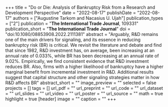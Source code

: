 +++
title = "Do or Die: Analysis of Bankruptcy Risk from a Research and Development Perspective"
date = "2022-08-17"
publishDate = "2022-08-17"
authors = ["Augustine Tarkom and Nacasius U. Ujah"]
publication_types = ["2"]
publication = "**The International Trade Journal**, 109331"
publication_short = "**The International Trade Journal**"
doi = "doi:10.1080/08853908.2022.2111381"
abstract = "Arguably, R&D remains one of the main drivers for signaling, and its essence in reducing bankruptcy risk (BR) is critical. We revisit the literature and debate and find that since 1982, R&D investment has, on average, been increasing at an annual rate of 0.033%, while BR has been decreasing at an annual rate of 9.02%. Empirically, we find consistent evidence that R&D investment reduces BR. Also, firms with a higher likelihood of bankruptcy have a higher marginal benefit from incremental investment in R&D. Additional results suggest that capital structure and other signaling strategies matter in how R&D affects BR"
abstract_short = ""
image_preview = ""
selected = false
projects = []
tags = []
url_pdf = ""
url_preprint = ""
url_code = ""
url_dataset = ""
url_slides = ""
url_video = ""
url_poster = ""
url_source = ""
math = true
highlight = true
[header]
image = ""
caption = ""
+++
